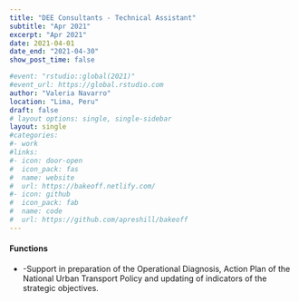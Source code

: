 ```yaml
---
title: "DEE Consultants - Technical Assistant" 
subtitle: "Apr 2021"
excerpt: "Apr 2021"
date: 2021-04-01
date_end: "2021-04-30"
show_post_time: false

#event: "rstudio::global(2021)"
#event_url: https://global.rstudio.com
author: "Valeria Navarro"
location: "Lima, Peru"
draft: false
# layout options: single, single-sidebar
layout: single
#categories:
#- work
#links:
#- icon: door-open
#  icon_pack: fas
#  name: website
#  url: https://bakeoff.netlify.com/
#- icon: github
#  icon_pack: fab
#  name: code
#  url: https://github.com/apreshill/bakeoff
---
```


#### Functions
* -Support in preparation of the Operational Diagnosis, Action Plan of the National Urban Transport Policy and updating of indicators of the strategic objectives.

